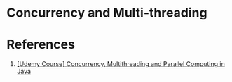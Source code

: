 # Concurrency and Multi-threading



# References

1. [[Udemy Course] Concurrency, Multithreading and Parallel Computing in Java](https://www.udemy.com/course/multithreading-and-parallel-computing-in-java/)

